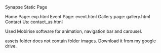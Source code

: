 Synapse Static Page

Home Page: exp.html
Event Page: event.html
Gallery page: gallery.html
Contact Us: contact_us.html

Used Mobirise software for animation, navigation bar and carousel.

assets folder does not contain folder images. Download it from my google drive.

